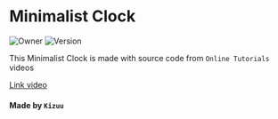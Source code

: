# Minimalist Clock

![Owner](https://badgen.net/badge/Owner/Kizuu/blue?icon=github) ![Version](https://badgen.net/badge/Version/v0.0.2/green?icon=github)

This Minimalist Clock is made with source code from `Online Tutorials` videos

[Link video](https://youtu.be/s9mGaRSRGZw)


#### Made by `Kizuu`

